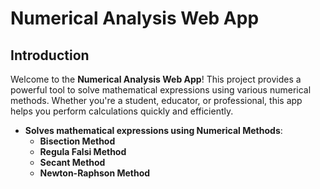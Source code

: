 # Numerical Analysis Web App

## Introduction

Welcome to the **Numerical Analysis Web App**! This project provides a powerful tool to solve mathematical expressions using various numerical methods. Whether you're a student, educator, or professional, this app helps you perform calculations quickly and efficiently.

- **Solves mathematical expressions using Numerical Methods**:
  - **Bisection Method**
  - **Regula Falsi Method**
  - **Secant Method**
  - **Newton-Raphson Method**

